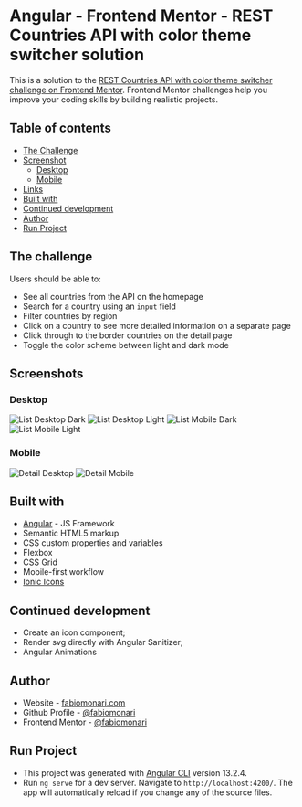 # Angular - Frontend Mentor - REST Countries API with color theme switcher solution

This is a solution to the [REST Countries API with color theme switcher challenge on Frontend Mentor](https://www.frontendmentor.io/challenges/rest-countries-api-with-color-theme-switcher-5cacc469fec04111f7b848ca). Frontend Mentor challenges help you improve your coding skills by building realistic projects.

## Table of contents

- [The Challenge](#the-challenge)
- [Screenshot](#screenshot)
  - [Desktop](#desktop)
  - [Mobile](#mobile)
- [Links](#links)
- [Built with](#built-with)
- [Continued development](#continued-development)
- [Author](#author)
- [Run Project](#run-project)

## The challenge

Users should be able to:

- See all countries from the API on the homepage
- Search for a country using an `input` field
- Filter countries by region
- Click on a country to see more detailed information on a separate page
- Click through to the border countries on the detail page
- Toggle the color scheme between light and dark mode

## Screenshots

### Desktop

![List Desktop Dark](./design/list-desktop-dark.png)
![List Desktop Light](./design/list-desktop-light.png)
![List Mobile Dark](./design/list-mobile-dark.png)
![List Mobile Light](./design/list-mobile-light.png)

### Mobile

![Detail Desktop](./design/detail-desktop-dark.png)
![Detail Mobile](./design/detail-mobile-dark.png)

## Built with

- [Angular](https://angular.io/) - JS Framework
- Semantic HTML5 markup
- CSS custom properties and variables
- Flexbox
- CSS Grid
- Mobile-first workflow
- [Ionic Icons](https://ionic.io/ionicons)

## Continued development

- Create an icon component;
- Render svg directly with Angular Sanitizer;
- Angular Animations

## Author

- Website - [fabiomonari.com](https://fabiomonari.com)
- Github Profile - [@fabiomonari](https://github.com/fabiomonari)
- Frontend Mentor - [@fabiomonari](https://www.frontendmentor.io/profile/fabiomonari)

## Run Project

- This project was generated with [Angular CLI](https://github.com/angular/angular-cli) version 13.2.4.
- Run `ng serve` for a dev server. Navigate to `http://localhost:4200/`. The app will automatically reload if you change any of the source files.
